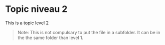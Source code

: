 # Topic niveau 2
This is a topic level 2
> Note: This is not compulsary to put the file in a subfolder. It can be in the the same folder than level 1.